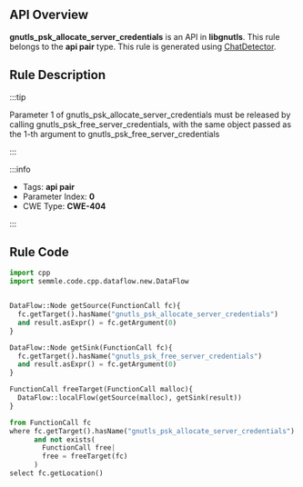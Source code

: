 ---
---


## API Overview
**gnutls_psk_allocate_server_credentials** is an API in **libgnutls**. This rule belongs to the **api pair** type. This rule is generated using [ChatDetector](../../tools/ChatDetector).
## Rule Description

:::tip

Parameter 1 of gnutls_psk_allocate_server_credentials must be released by calling gnutls_psk_free_server_credentials, with the same object passed as the 1-th argument to gnutls_psk_free_server_credentials

:::

:::info

- Tags: **api pair**
- Parameter Index: **0**
- CWE Type: **CWE-404**

:::

## Rule Code
```python
import cpp
import semmle.code.cpp.dataflow.new.DataFlow


DataFlow::Node getSource(FunctionCall fc){
  fc.getTarget().hasName("gnutls_psk_allocate_server_credentials")
  and result.asExpr() = fc.getArgument(0)
}

DataFlow::Node getSink(FunctionCall fc){
  fc.getTarget().hasName("gnutls_psk_free_server_credentials")
  and result.asExpr() = fc.getArgument(0)
}

FunctionCall freeTarget(FunctionCall malloc){
  DataFlow::localFlow(getSource(malloc), getSink(result))
}

from FunctionCall fc
where fc.getTarget().hasName("gnutls_psk_allocate_server_credentials")
      and not exists(
        FunctionCall free| 
        free = freeTarget(fc)
      )
select fc.getLocation()
```